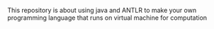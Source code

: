 This repository is about using java and ANTLR to make your own programming language that runs on virtual machine for computation
